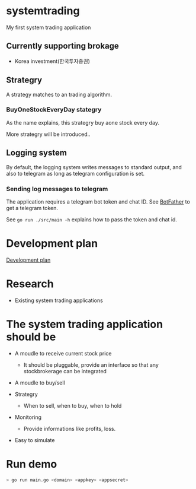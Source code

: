 # systemtrading
My first system trading application

## Currently supporting brokage

- Korea investment(한국투자증권)

## Strategry

A strategy matches to an trading algorithm.

### BuyOneStockEveryDay stategry

As the name explains, this strategry buy aone stock every day.


More strategry will be introduced..

## Logging system

By default, the logging system writes messages to standard output, and also to telegram as long as telegram configuration is set.

### Sending log messages to telegram

The application requires a telegram bot token and chat ID. See [BotFather](https://core.telegram.org/bots/features#botfather) to get a telegram token.

See `go run ./src/main -h` explains how to pass the token and chat id.

# Development plan

[Development plan](./docs/development_plan.md)

# Research

* Existing system trading applications

#


# The system trading application should be

* A moudle to receive current stock price
  -  It should be pluggable, provide an interface so that any stockbrokerage can be integrated

* A moudle to buy/sell

* Strategry
  - When to sell, when to buy, when to hold

* Monitoring
  - Provide informations like profits, loss.
 
* Easy to simulate

# Run demo

``` sh
> go run main.go <domain> <appkey> <appsecret>
```
